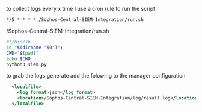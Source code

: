 

to collect logs every x time I use a cron rule to run the script 
```crontab
*/5 * * * * /Sophos-Central-SIEM-Integration/run.sh
```

/Sophos-Central-SIEM-Integration/run.sh
```sh
#!/bin/sh
cd "$(dirname "$0")";
CWD="$(pwd)"
echo $CWD
python3 siem.py
```

to grab the logs generate add the folowing to the manager configuration

```xml
  <localfile>
    <log_format>json</log_format>
    <location>/Sophos-Central-SIEM-Integration/log/result.log</location>
  </localfile>
```